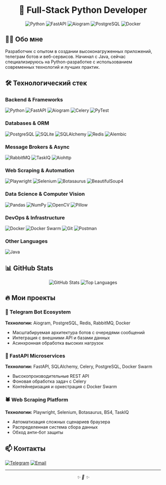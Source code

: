 <h1 align="center">🚀 Full-Stack Python Developer</h1>

<p align="center">
  <img src="https://img.shields.io/badge/Python-3776AB?style=for-the-badge&logo=python&logoColor=white" alt="Python"/>
  <img src="https://img.shields.io/badge/FastAPI-009688?style=for-the-badge&logo=fastapi&logoColor=white" alt="FastAPI"/>
  <img src="https://img.shields.io/badge/Aiogram-2CA5E0?style=for-the-badge&logo=telegram&logoColor=white" alt="Aiogram"/>
  <img src="https://img.shields.io/badge/PostgreSQL-316192?style=for-the-badge&logo=postgresql&logoColor=white" alt="PostgreSQL"/>
  <img src="https://img.shields.io/badge/Docker-2496ED?style=for-the-badge&logo=docker&logoColor=white" alt="Docker"/>
</p>

## 👨‍💻 Обо мне

Разработчик с опытом в создании высоконагруженных приложений, телеграм ботов и веб-сервисов. Начинал с Java, сейчас специализируюсь на Python-разработке с использованием современных технологий и лучших практик.

## 🛠 Технологический стек

### **Backend & Frameworks**
![Python](https://img.shields.io/badge/-Python-3776AB?logo=python&logoColor=white)
![FastAPI](https://img.shields.io/badge/-FastAPI-009688?logo=fastapi&logoColor=white)
![Aiogram](https://img.shields.io/badge/-Aiogram-2CA5E0?logo=telegram&logoColor=white)
![Celery](https://img.shields.io/badge/-Celery-37814A?logo=celery&logoColor=white)
![PyTest](https://img.shields.io/badge/-PyTest-0A9EDC?logo=pytest&logoColor=white)

### **Databases & ORM**
![PostgreSQL](https://img.shields.io/badge/-PostgreSQL-336791?logo=postgresql&logoColor=white)
![SQLite](https://img.shields.io/badge/-SQLite-003B57?logo=sqlite&logoColor=white)
![SQLAlchemy](https://img.shields.io/badge/-SQLAlchemy-D71F00?logo=sqlalchemy&logoColor=white)
![Redis](https://img.shields.io/badge/-Redis-DC382D?logo=redis&logoColor=white)
![Alembic](https://img.shields.io/badge/-Alembic-00A98F?logo=alembic&logoColor=white)

### **Message Brokers & Async**
![RabbitMQ](https://img.shields.io/badge/-RabbitMQ-FF6600?logo=rabbitmq&logoColor=white)
![TaskIQ](https://img.shields.io/badge/-TaskIQ-00B4AB?logo=taskiq&logoColor=white)
![Aiohttp](https://img.shields.io/badge/-Aiohttp-2C5BB4?logo=aiohttp&logoColor=white)

### **Web Scraping & Automation**
![Playwright](https://img.shields.io/badge/-Playwright-2EAD33?logo=playwright&logoColor=white)
![Selenium](https://img.shields.io/badge/-Selenium-43B02A?logo=selenium&logoColor=white)
![Botasaurus](https://img.shields.io/badge/-Botasaurus-FF6B35?logo=botasaurus&logoColor=white)
![BeautifulSoup4](https://img.shields.io/badge/-BS4-44A833?logo=beautifulsoup&logoColor=white)

### **Data Science & Computer Vision**
![Pandas](https://img.shields.io/badge/-Pandas-150458?logo=pandas&logoColor=white)
![NumPy](https://img.shields.io/badge/-NumPy-013243?logo=numpy&logoColor=white)
![OpenCV](https://img.shields.io/badge/-OpenCV-5C3EE8?logo=opencv&logoColor=white)
![Pillow](https://img.shields.io/badge/-Pillow-4EC6E9?logo=pillow&logoColor=white)

### **DevOps & Infrastructure**
![Docker](https://img.shields.io/badge/-Docker-2496ED?logo=docker&logoColor=white)
![Docker Swarm](https://img.shields.io/badge/-Docker_Swarm-2496ED?logo=docker&logoColor=white)
![Git](https://img.shields.io/badge/-Git-F05032?logo=git&logoColor=white)
![Postman](https://img.shields.io/badge/-Postman-FF6C37?logo=postman&logoColor=white)

### **Other Languages**
![Java](https://img.shields.io/badge/-Java-007396?logo=java&logoColor=white)

## 📊 GitHub Stats

<p align="center">
  <img src="https://github-readme-stats.vercel.app/api?username=Timplay42&show_icons=true&theme=radical" alt="GitHub Stats"/>
  <img src="https://github-readme-stats.vercel.app/api/top-langs/?username=Timplay42&layout=compact&theme=radical" alt="Top Languages"/>
</p>

## 🔥 Мои проекты

### 🤖 Telegram Bot Ecosystem
**Технологии:** Aiogram, PostgreSQL, Redis, RabbitMQ, Docker
- Масштабируемая архитектура ботов с очередями сообщений
- Интеграция с внешними API и базами данных
- Асинхронная обработка высоких нагрузок

### 🚀 FastAPI Microservices
**Технологии:** FastAPI, SQLAlchemy, Celery, PostgreSQL, Docker Swarm
- Высокопроизводительные REST API
- Фоновая обработка задач с Celery
- Контейнеризация и оркестрация с Docker Swarm

### 🕷️ Web Scraping Platform
**Технологии:** Playwright, Selenium, Botasaurus, BS4, TaskIQ
- Автоматизация сложных сценариев браузера
- Распределенная система сбора данных
- Обход анти-бот защиты

## 📫 Контакты

[![Telegram](https://img.shields.io/badge/-Telegram-2CA5E0?logo=telegram&logoColor=white)](https://t.me/Timplay42)
[![Email](https://img.shields.io/badge/-Email-D14836?logo=gmail&logoColor=white)](mailto:timplay42@mail.ru)

---

<p align="center">
  <i>✨ 🐳 ✨</i>
</p>
